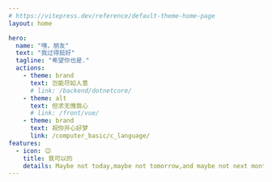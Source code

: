 ```yaml
---
# https://vitepress.dev/reference/default-theme-home-page
layout: home

hero:
  name: "嘿，朋友"
  text: "我过得挺好"
  tagline: "希望你也是."
  actions:
    - theme: brand
      text: 岂能尽如人意
      # link: /backend/dotnetcore/
    - theme: alt
      text: 但求无愧我心
      # link: /front/vue/
    - theme: brand
      text: 祝你开心好梦
      link: /computer_basic/c_language/
features:
  - icon: 😉
    title: 我可以的
    details: Maybe not today,maybe not tomorrow,and maybe not next month.But only thing is true,i will be the champion one day.I promise.
---
```

